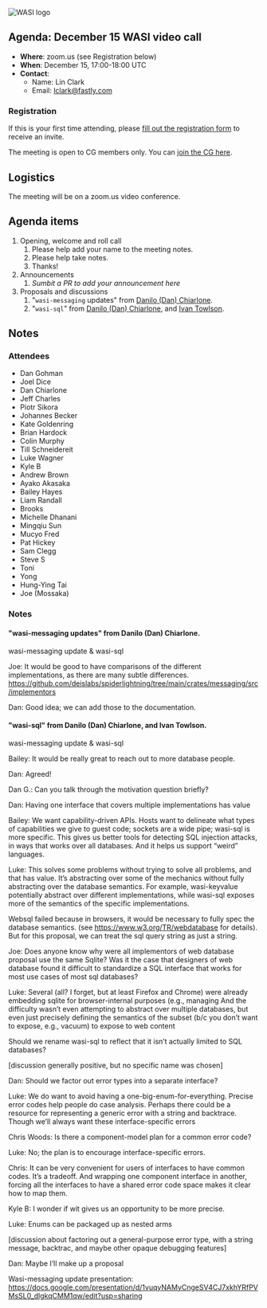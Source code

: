 ![WASI logo](https://raw.githubusercontent.com/WebAssembly/WASI/main/WASI.png)

## Agenda: December 15 WASI video call

- **Where**: zoom.us (see Registration below)
- **When**: December 15, 17:00-18:00 UTC
- **Contact**:
  - Name: Lin Clark
  - Email: lclark@fastly.com

### Registration

If this is your first time attending, please [fill out the registration form](https://docs.google.com/forms/d/e/1FAIpQLSdpO6Lp2L_dZ2_oiDgzjKx7pb7s2YYHjeSIyfHWZZGSKoZKWQ/viewform?usp=sf_link) to receive an invite.

The meeting is open to CG members only. You can [join the CG here](https://www.w3.org/community/webassembly/).

## Logistics

The meeting will be on a zoom.us video conference.

## Agenda items

1. Opening, welcome and roll call
    1. Please help add your name to the meeting notes.
    1. Please help take notes.
    1. Thanks!
1. Announcements
    1. _Sumbit a PR to add your announcement here_
1. Proposals and discussions
    1. "`wasi-messaging` updates" from [Danilo (Dan) Chiarlone](https://github.com/danbugs).
    1. "`wasi-sql`" from [Danilo (Dan) Chiarlone](https://github.com/danbugs), and [Ivan Towlson](https://github.com/itowlson).

## Notes
### Attendees
- Dan Gohman
- Joel Dice
- Dan Chiarlone
- Jeff Charles
- Piotr Sikora
- Johannes Becker
- Kate Goldenring
- Brian Hardock
- Colin Murphy
- Till Schneidereit
- Luke Wagner
- Kyle B
- Andrew Brown
- Ayako Akasaka
- Bailey Hayes
- Liam Randall
- Brooks
- Michelle Dhanani
- Mingqiu Sun
- Mucyo Fred
- Pat Hickey
- Sam Clegg
- Steve S
- Toni
- Yong
- Hung-Ying Tai
- Joe (Mossaka)


### Notes

#### "wasi-messaging updates" from Danilo (Dan) Chiarlone.

wasi-messaging update & wasi-sql
 
Joe: It would be good to have comparisons of the different implementations, as there are many subtle differences.
https://github.com/deislabs/spiderlightning/tree/main/crates/messaging/src/implementors
 
Dan: Good idea; we can add those to the documentation.
 
#### "wasi-sql" from Danilo (Dan) Chiarlone, and Ivan Towlson.

wasi-messaging update & wasi-sql

Bailey: It would be really great to reach out to more database people.

Dan: Agreed!

Dan G.: Can you talk through the motivation question briefly?

Dan: Having one interface that covers multiple implementations has value

Bailey: We want capability-driven APIs. Hosts want to delineate what types of capabilities we give to guest code; sockets are a wide pipe; wasi-sql is more specific. This gives us better tools for detecting SQL injection attacks, in ways that works over all databases. And it helps us support “weird” languages.

Luke: This solves some problems without trying to solve all problems, and that has value. It’s abstracting over some of the mechanics without fully abstracting over the database semantics. For example, wasi-keyvalue potentially abstract over different implementations, while wasi-sql exposes more of the semantics of the specific implementations.

Websql failed because in browsers, it would be necessary to fully spec the database semantics. (see https://www.w3.org/TR/webdatabase for details). But for this proposal, we can treat the sql query string as just a string.

Joe: Does anyone know why were all implementors of web database proposal use the same Sqlite?
Was it the case that designers of web database found it difficult to standardize a SQL interface that works for most use cases of most sql databases?

Luke: Several (all? I forget, but at least Firefox and Chrome) were already embedding sqlite for browser-internal purposes (e.g., managing 
And the difficulty wasn’t even attempting to abstract over multiple databases, but even just precisely defining the semantics of the subset (b/c you don’t want to expose, e.g., vacuum) to expose to web content

Should we rename wasi-sql to reflect that it isn’t actually limited to SQL databases?

[discussion generally positive, but no specific name was chosen]

Dan: Should we factor out error types into a separate interface?

Luke: We do want to avoid having a one-big-enum-for-everything. Precise error codes help people do case analysis. Perhaps there could be a resource for representing a generic error with a string and backtrace. Though we’ll always want these interface-specific errors

Chris Woods: Is there a component-model plan for a common error code?

Luke: No; the plan is to encourage interface-specific errors.

Chris: It can be very convenient for users of interfaces to have common codes. It’s a tradeoff. And wrapping one component interface in another, forcing all the interfaces to have a shared error code space makes it clear how to map them.

Kyle B: I wonder if wit gives us an opportunity to be more precise.

Luke: Enums can be packaged up as nested arms 

[discussion about factoring out a general-purpose error type, with a string message, backtrac, and maybe other opaque debugging features]

Dan: Maybe I’ll make up a proposal

Wasi-messaging update presentation: https://docs.google.com/presentation/d/1vuqyNAMyCngeSV4CJ7xkhYRfPVMsSL0_dlgkqCMM1qw/edit?usp=sharing
